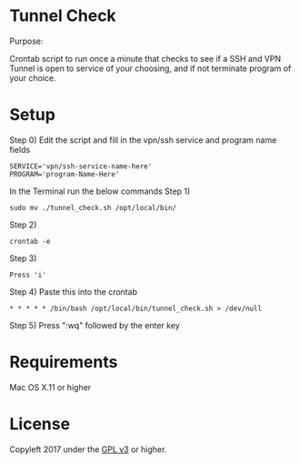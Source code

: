 Tunnel Check
=====
Purpose: 

Crontab script to run once a minute that checks to see if a SSH and VPN Tunnel is open to service of your choosing, 
and if not terminate program of your choice.


Setup
======

Step 0)
    Edit the script and fill in the vpn/ssh service and program name fields 

    SERVICE='vpn/ssh-service-name-here'
    PROGRAM='program-Name-Here'

In the Terminal run the below commands
Step 1) 

    sudo mv ./tunnel_check.sh /opt/local/bin/

Step 2) 

    crontab -e

Step 3) 

    Press 'i'

Step 4) Paste this into the crontab

    * * * * * /bin/bash /opt/local/bin/tunnel_check.sh > /dev/null

Step 5) Press ":wq" followed by the enter key

Requirements
=====
Mac OS X.11 or higher


License
=====
Copyleft 2017 under the <a href="http://www.gnu.org/licenses/gpl-3.0.html">GPL v3</a> or higher.

	
